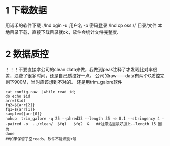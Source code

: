 
# 1 下载数据
用诺禾的软件下载 ./lnd ogin -u 用户名 -p 密码登录
/lnd cp oss:// 目录/文件 本地目录下载，直接下载目录就ok，软件会统计文件完整度.

# 2 数据质控
！！！不要直接拿公司的clean data来做，我做到peak注释了才发现比对率很差，浪费了很多时间，还是自己质控好一点。
公司的raw——data有两个G质控完剩下900M，当时应该想到不对的。
还是用trim_galore软件

```
cat config.raw  |while read id;
do echo $id
arr=($id)
fq2=${arr[2]}
fq1=${arr[1]}
sample=${arr[0]}
nohup  trim_galore -q 25 --phred33 --length 35 -e 0.1 --stringency 4 --paired -o  ../clean/  $fq1   $fq2  &   ##注意这里最好加上--length 15 因为
done                                                                                                       ##如果保留了空reads，软件不能识别+号 
```
